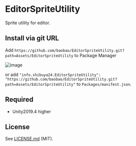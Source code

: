 # EditorSpriteUtility
Sprite utility for editor.

## Install via git URL

Add `https://github.com/baobao/EditorSpriteUtility.git?path=Assets/EditorSpriteUtility` to Package Manager

![image](https://user-images.githubusercontent.com/144386/87669945-d11d9a00-c7a9-11ea-8a21-aff2cb8117f8.png)

or add `"info.shibuya24.EditorSpriteUtility": "https://github.com/baobao/EditorSpriteUtility.git?path=Assets/EditorSpriteUtility"` to `Packages/manifest.json`.

## Required

- Unity2019.4 higher

## License

See [LICENSE.md](https://github.com/baobao/UnityOSCWrapper/blob/master/Assets/UnityOSCWrapper/LICENSE.md) (MIT).
